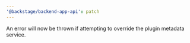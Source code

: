 ```yaml
---
'@backstage/backend-app-api': patch
---
```


An error will now be thrown if attempting to override the plugin metadata service.
